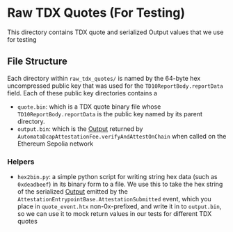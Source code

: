 # Raw TDX Quotes (For Testing)

This directory contains TDX quote and serialized Output values that we use for testing

## File Structure

Each directory within `raw_tdx_quotes/` is named by the 64-byte hex uncompressed public key that was used for the `TD10ReportBody.reportData` field. Each of these public key directories contains a 

- `quote.bin`: which is a TDX quote binary file whose `TD10ReportBody.reportData` is the public key named by its parent directory.
- `output.bin`: which is the [Output](https://github.com/automata-network/automata-dcap-attestation/blob/evm-v1.0.0/evm/contracts/types/CommonStruct.sol#L113) returned by `AutomataDcapAttestationFee.verifyAndAttestOnChain` when called on the Ethereum Sepolia network

### Helpers

- `hex2bin.py`: a simple python script for writing string hex data (such as `0xdeadbeef`) in its binary form to a file. We use this to take the hex string of the serialized [Output](https://github.com/automata-network/automata-dcap-attestation/blob/evm-v1.0.0/evm/contracts/types/CommonStruct.sol#L113) emitted by the `AttestationEntrypointBase.AttestationSubmitted` event, which you place in `quote_event.htx` non-0x-prefixed, and write it in to `output.bin`, so we can use it to mock return values in our tests for different TDX quotes